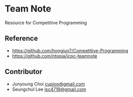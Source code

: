# Team Note
Resource for Competitive Programming


## Reference
- https://github.com/hongjun7/Competitive-Programming
- https://github.com/ntopia/icpc-teamnote

## Contributor
- Junyoung Choi <cupjoo@gmail.com>
- Seungchul Lee <lsc4719@gmail.com>

